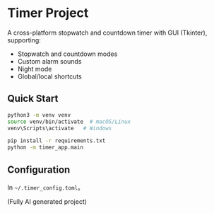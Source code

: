 # Timer Project

A cross-platform stopwatch and countdown timer with GUI (Tkinter), supporting:
- Stopwatch and countdown modes
- Custom alarm sounds
- Night mode
- Global/local shortcuts

## Quick Start

```bash
python3 -m venv venv
source venv/bin/activate  # macOS/Linux
venv\Scripts\activate   # Windows

pip install -r requirements.txt
python -m timer_app.main
```

## Configuration

In `~/.timer_config.toml`。

(Fully AI generated project)